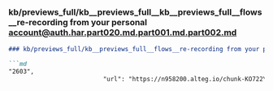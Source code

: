 ### kb/previews_full/kb__previews_full__kb__previews_full__flows__re-recording from your personal account@auth.har.part020.md.part001.md.part002.md

```md
### kb/previews_full/kb__previews_full__flows__re-recording from your personal account@auth.har.part020.md.part001.md (part 002)

```md
"2603",
                          "url": "https://n958200.alteg.io/chunk-KO722YSM.js",
                   
```

```

```
